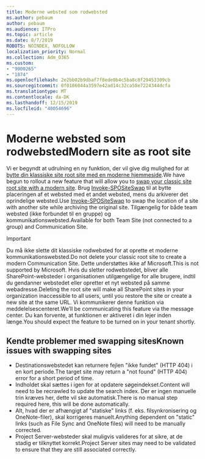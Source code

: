 ```yaml
---
title: Moderne websted som rodwebsted
ms.author: pebaum
author: pebaum
ms.audience: ITPro
ms.topic: article
ms.date: 8/7/2019
ROBOTS: NOINDEX, NOFOLLOW
localization_priority: Normal
ms.collection: Adm_O365
ms.custom:
- "9000265"
- "1874"
ms.openlocfilehash: 2e2bb02b9dbaf7f8ede0b4c5ba8c8f29453309cb
ms.sourcegitcommit: 0f0186044a3597e42ad14c32ca58e7224344dcfa
ms.translationtype: MT
ms.contentlocale: da-DK
ms.lasthandoff: 12/15/2019
ms.locfileid: "40054696"
---
```

# <a name="modern-site-as-root-site"></a><span data-ttu-id="b5e68-102">Moderne websted som rodwebsted</span><span class="sxs-lookup"><span data-stu-id="b5e68-102">Modern site as root site</span></span>

<span data-ttu-id="b5e68-103">Vi er begyndt at udrulning en ny funktion, der vil give dig mulighed for at [bytte din klassiske site root site med en moderne hjemmeside](https://docs.microsoft.com/sharepoint/modern-root-site).</span><span class="sxs-lookup"><span data-stu-id="b5e68-103">We have begun to rollout a new feature that will allow you to [swap your classic site root site with a modern site](https://docs.microsoft.com/sharepoint/modern-root-site).</span></span> <span data-ttu-id="b5e68-104">Brug [Invoke-SPOSiteSwap](https://docs.microsoft.com/powershell/module/sharepoint-online/invoke-spositeswap?view=sharepoint-ps) til at bytte placeringen af et websted med et andet websted, mens du arkiverer det oprindelige websted.</span><span class="sxs-lookup"><span data-stu-id="b5e68-104">Use [Invoke-SPOSiteSwap](https://docs.microsoft.com/powershell/module/sharepoint-online/invoke-spositeswap?view=sharepoint-ps) to swap the location of a site with another site while archiving the original site.</span></span> <span data-ttu-id="b5e68-105">Tilgængelig for både team websted (ikke forbundet til en gruppe) og kommunikationswebsted.</span><span class="sxs-lookup"><span data-stu-id="b5e68-105">Available for both Team Site (not connected to a group) and Communication Site.</span></span>

>[!Important]
> <span data-ttu-id="b5e68-106">Du må ikke slette dit klassiske rodwebsted for at oprette et moderne kommunikationswebsted.</span><span class="sxs-lookup"><span data-stu-id="b5e68-106">Do not delete your classic root site to create a modern Communication Site.</span></span> <span data-ttu-id="b5e68-107">Dette understøttes ikke af Microsoft.</span><span class="sxs-lookup"><span data-stu-id="b5e68-107">This is not supported by Microsoft.</span></span> <span data-ttu-id="b5e68-108">Hvis du sletter rodwebstedet, bliver alle SharePoint-websteder i organisationen utilgængelige for alle brugere, indtil du gendanner webstedet eller opretter et nyt websted på samme webadresse.</span><span class="sxs-lookup"><span data-stu-id="b5e68-108">Deleting the root site will make all SharePoint sites in your organization inaccessible to all users, until you restore the site or create a new site at the same URL.</span></span> <span data-ttu-id="b5e68-109">Vi kommunikerer denne funktion via meddelelsescenteret.</span><span class="sxs-lookup"><span data-stu-id="b5e68-109">We’ll be communicating this feature via the message center.</span></span> <span data-ttu-id="b5e68-110">Du kan forvente, at funktionen er aktiveret i din lejer inden længe.</span><span class="sxs-lookup"><span data-stu-id="b5e68-110">You should expect the feature to be turned on in your tenant shortly.</span></span>

## <a name="known-issues-with-swapping-sites"></a><span data-ttu-id="b5e68-111">Kendte problemer med swapping sites</span><span class="sxs-lookup"><span data-stu-id="b5e68-111">Known issues with swapping sites</span></span>
- <span data-ttu-id="b5e68-112">Destinationswebstedet kan returnere fejlen "ikke fundet" (HTTP 404) i en kort periode.</span><span class="sxs-lookup"><span data-stu-id="b5e68-112">The target site may return a "not found" (HTTP 404) error for a short period of time.</span></span>
- <span data-ttu-id="b5e68-113">Indholdet skal sættes i igen for at opdatere søgeindekset.</span><span class="sxs-lookup"><span data-stu-id="b5e68-113">Content will need to be recrawled to update the search index.</span></span> <span data-ttu-id="b5e68-114">Der er ingen manuelle trin kræves her, dette vil ske automatisk.</span><span class="sxs-lookup"><span data-stu-id="b5e68-114">There is no manual step required here, this will be done automatically.</span></span>
- <span data-ttu-id="b5e68-115">Alt, hvad der er afhængigt af "statiske" links (f. eks. filsynkronisering og OneNote-filer), skal korrigeres manuelt.</span><span class="sxs-lookup"><span data-stu-id="b5e68-115">Anything dependent on "static" links (such as File Sync and OneNote files) will need to be manually corrected.</span></span>
- <span data-ttu-id="b5e68-116">Project Server-websteder skal muligvis valideres for at sikre, at de stadig er tilknyttet korrekt.</span><span class="sxs-lookup"><span data-stu-id="b5e68-116">Project Server sites may need to be validated to ensure that they are still associated correctly.</span></span> 
